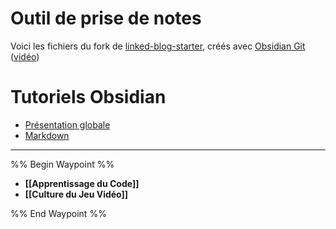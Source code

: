 # Outil de prise de notes
Voici les fichiers du fork de [linked-blog-starter](https://github.com/matthewwong525/linked-blog-starter), créés avec [Obsidian Git](https://linked-blog-starter.vercel.app/connect-obsidian-vault-with-github) ([vidéo](https://www.youtube.com/watch?v=5YZz38U20ws))

# Tutoriels Obsidian
* [Présentation globale](https://www.youtube.com/watch?v=qlCcWmyZRXI)
* [Markdown](https://www.youtube.com/watch?v=9ft9G6JUfO0)

----

%% Begin Waypoint %%
- **[[Apprentissage du Code]]**
- **[[Culture du Jeu Vidéo]]**

%% End Waypoint %%
